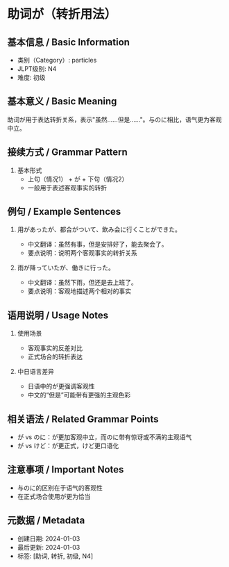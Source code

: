 # 助词が（转折用法）

## 基本信息 / Basic Information
- 类别（Category）: particles
- JLPT级别: N4
- 难度: 初级

## 基本意义 / Basic Meaning
助词が用于表达转折关系，表示"虽然……但是……"。与のに相比，语气更为客观中立。

## 接续方式 / Grammar Pattern
1. 基本形式
   - 上句（情况1） + が + 下句（情况2）
   - 一般用于表述客观事实的转折

## 例句 / Example Sentences
1. 用があったが、都合がついて、飲み会に行くことができた。
   - 中文翻译：虽然有事，但是安排好了，能去聚会了。
   - 要点说明：说明两个客观事实的转折关系

2. 雨が降っていたが、働きに行った。
   - 中文翻译：虽然下雨，但还是去上班了。
   - 要点说明：客观地描述两个相对的事实

## 语用说明 / Usage Notes
1. 使用场景
   - 客观事实的反差对比
   - 正式场合的转折表达

2. 中日语言差异
   - 日语中的が更强调客观性
   - 中文的“但是”可能带有更强的主观色彩

## 相关语法 / Related Grammar Points
- が vs のに：が更加客观中立，而のに带有惊讶或不满的主观语气
- が vs けど：が更正式，けど更口语化

## 注意事项 / Important Notes
- 与のに的区别在于语气的客观性
- 在正式场合使用が更为恰当

## 元数据 / Metadata
- 创建日期: 2024-01-03
- 最后更新: 2024-01-03
- 标签: [助词, 转折, 初级, N4]